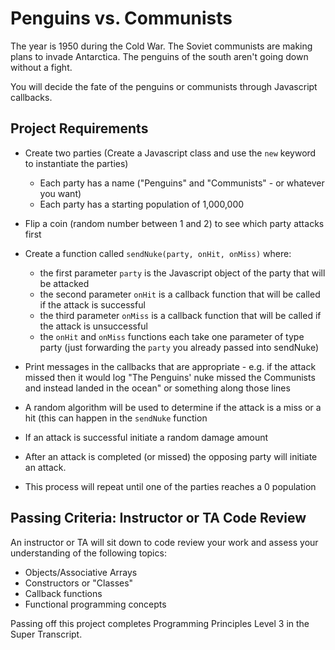 # Penguins vs. Communists
The year is 1950 during the Cold War. The Soviet communists are making plans to invade Antarctica. The penguins of the south aren't going down without a fight.

You will decide the fate of the penguins or communists through Javascript callbacks.

## Project Requirements
* Create two parties (Create a Javascript class and use the `new` keyword to instantiate the parties)
    * Each party has a name ("Penguins" and "Communists" - or whatever you want)
    * Each party has a starting population of 1,000,000

* Flip a coin (random number between 1 and 2) to see which party attacks first

* Create a function called `sendNuke(party, onHit, onMiss)` where:
    * the first parameter `party` is the Javascript object of the party that will be attacked
    * the second parameter `onHit` is a callback function that will be called if the attack is successful
    * the third parameter `onMiss` is a callback function that will be called if the attack is unsuccessful
    * the `onHit` and `onMiss` functions each take one parameter of type party (just forwarding the `party` you already passed into sendNuke)

* Print messages in the callbacks that are appropriate - e.g. if the attack missed then it would log "The Penguins' nuke missed the Communists and instead landed in the ocean" or something along those lines

* A random algorithm will be used to determine if the attack is a miss or a hit (this can happen in the `sendNuke` function

* If an attack is successful initiate a random damage amount

* After an attack is completed (or missed) the opposing party will initiate an attack.

* This process will repeat until one of the parties reaches a 0 population


## Passing Criteria: Instructor or TA Code Review
An instructor or TA will sit down to code review your work and assess your understanding of the following topics:

* Objects/Associative Arrays
* Constructors or "Classes"
* Callback functions
* Functional programming concepts

Passing off this project completes Programming Principles Level 3 in the Super Transcript.
